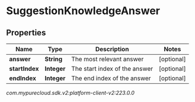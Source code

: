 # SuggestionKnowledgeAnswer


## Properties

| Name | Type | Description | Notes |
| ------------ | ------------- | ------------- | ------------- |
| **answer** | **String** | The most relevant answer |  [optional] |
| **startIndex** | **Integer** | The start index of the answer |  [optional] |
| **endIndex** | **Integer** | The end index of the answer |  [optional] |




_com.mypurecloud.sdk.v2:platform-client-v2:223.0.0_
